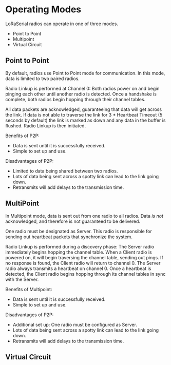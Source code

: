# Operating Modes

LoRaSerial radios can operate in one of three modes.

* Point to Point
* Multipoint
* Virtual Circuit

## Point to Point

By default, radios use Point to Point mode for communication. In this mode, data is limited to two paired radios. 

Radio Linkup is performed at Channel 0: Both radios power on and begin pinging each other until another radio is detected. Once a handshake is complete, both radios begin hopping through their channel tables. 

All data packets are acknowledged, guaranteeing that data will get across the link. If data is not able to traverse the link for 3 * Heartbeat Timeout (5 seconds by default) the link is marked as down and any data in the buffer is flushed. Radio Linkup is then initiated.

Benefits of P2P:
* Data is sent until it is successfully received.
* Simple to set up and use.

Disadvantages of P2P:
* Limited to data being shared between two radios.
* Lots of data being sent across a spotty link can lead to the link going down. 
* Retransmits will add delays to the transmission time.

## MultiPoint

In Multipoint mode, data is sent out from one radio to all radios. Data *is not* acknowledged, and therefore is not guaranteed to be delivered. 

One radio must be designated as Server. This radio is responsible for sending out heartbeat packets that synchronize the system.

Radio Linkup is performed during a discovery phase: The Server radio immediately begins hopping the channel table. When a Client radio is powered on, it will begin traversing the channel table, sending out pings. If no response is found, the Client radio will return to channel 0. The Server radio always transmits a heartbeat on channel 0. Once a heartbeat is detected, the Client radio begins hopping through its channel tables in sync with the Server. 

Benefits of Multipoint:
* Data is sent until it is successfully received.
* Simple to set up and use.

Disadvantages of P2P:
* Additional set up: One radio must be configured as Server.
* Lots of data being sent across a spotty link can lead to the link going down. 
* Retransmits will add delays to the transmission time.


## Virtual Circuit